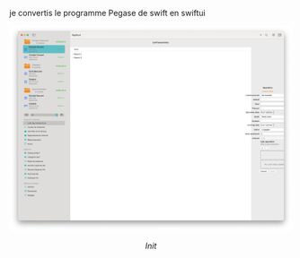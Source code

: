 je convertis le programme Pegase de swift en swiftui


<p align="center">
<img src="Doc/Capture1.png" alt="Sample">
<p align="center">
<em>Init</em>
</p>
</p>
